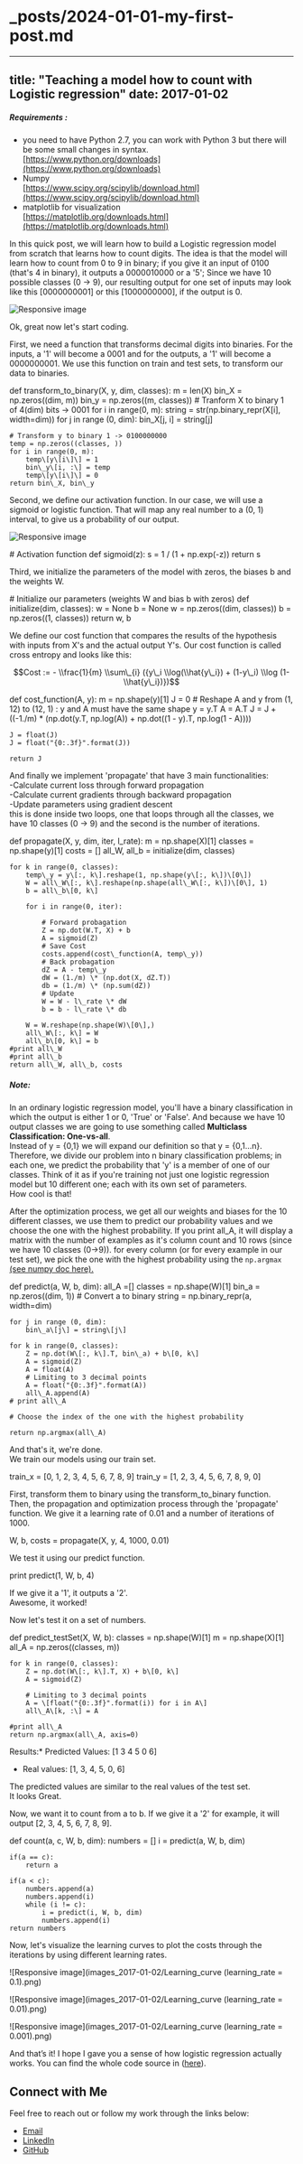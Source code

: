 # _posts/2024-01-01-my-first-post.md
---
title: "Teaching a model how to count with Logistic regression"
date: 2017-01-02
---

##### Requirements :

*   you need to have Python 2.7, you can work with Python 3 but there will be some small changes in syntax.  
    [https://www.python.org/downloads](https://www.python.org/downloads)
*   Numpy  
    [https://www.scipy.org/scipylib/download.html](https://www.scipy.org/scipylib/download.html)
*   matplotlib for visualization  
    [https://matplotlib.org/downloads.html](https://matplotlib.org/downloads.html)

In this quick post, we will learn how to build a Logistic regression model from scratch that learns how to count digits. The idea is that the model will learn how to count from 0 to 9 in binary; if you give it an input of 0100 (that's 4 in binary), it outputs a 0000010000 or a '5'; Since we have 10 possible classes (0 -> 9), our resulting output for one set of inputs may look like this \[0000000001\] or this \[1000000000\], if the output is 0.  

![Responsive image](images_2017-01-02/logistic_regression_model.png)

  
Ok, great now let's start coding.

  

First, we need a function that transforms decimal digits into binaries. For the inputs, a '1' will become a 0001 and for the outputs, a '1' will become a 0000000001. We use this function on train and test sets, to transform our data to binaries.

  

def transform\_to\_binary(X, y, dim, classes):
    m = len(X)
    bin\_X = np.zeros((dim, m))
    bin\_y = np.zeros((m, classes))
    # Tranform X to binary 1 of 4(dim) bits -> 0001
    for i in range(0, m):
        string = str(np.binary\_repr(X\[i\], width=dim))
        for j in range (0, dim):
            bin\_X\[j, i\] = string\[j\]

    # Transform y to binary 1 -> 0100000000
    temp = np.zeros((classes, ))
    for i in range(0, m):
        temp\[y\[i\]\] = 1
        bin\_y\[i, :\] = temp
        temp\[y\[i\]\] = 0
    return bin\_X, bin\_y    

  

Second, we define our activation function. In our case, we will use a sigmoid or logistic function. That will map any real number to a (0, 1) interval, to give us a probability of our output.

![Responsive image](images_2017-01-02/sigmoid_function.png)

  

\# Activation function
def sigmoid(z):
    s = 1 / (1 + np.exp(-z))
    return s

  

Third, we initialize the parameters of the model with zeros, the biases b and the weights W.

  

\# Initialize our parameters (weights W and bias b with zeros) 
def initialize(dim, classes):
    w = None
    b = None
    w = np.zeros((dim, classes))
    b = np.zeros((1, classes))
    return w, b 

  

We define our cost function that compares the results of the hypothesis with inputs from X's and the actual output Y's. Our cost function is called cross entropy and looks like this:

  
$$Cost := - \\frac{1}{m} \\sum\_{i} ({y\_i \\log(\\hat{y\_i}) + (1-y\_i) \\log (1-\\hat{y\_i})})$$  

def cost\_function(A, y):
    m = np.shape(y)\[1\]
    J = 0
    # Reshape A and y from (1, 12) to (12, 1) : y and A must have the same shape
    y = y.T
    A = A.T
    J = J + ((-1./m) \* (np.dot(y.T, np.log(A)) + np.dot((1 - y).T, np.log(1 - A))))
    
    J = float(J)
    J = float("{0:.3f}".format(J))

    return J

  

And finally we implement 'propagate' that have 3 main functionalities:  
\-Calculate current loss through forward propagation  
\-Calculate current gradients through backward propagation  
\-Update parameters using gradient descent  
this is done inside two loops, one that loops through all the classes, we have 10 classes (0 -> 9) and the second is the number of iterations.

  

def propagate(X, y, dim, iter, l\_rate):
    m = np.shape(X)\[1\]
    classes = np.shape(y)\[1\]
    costs = \[\]
    all\_W, all\_b = initialize(dim, classes)

    for k in range(0, classes):
        temp\_y = y\[:, k\].reshape(1, np.shape(y\[:, k\])\[0\])
        W = all\_W\[:, k\].reshape(np.shape(all\_W\[:, k\])\[0\], 1)
        b = all\_b\[0, k\]

        for i in range(0, iter):

            # Forward probagation
            Z = np.dot(W.T, X) + b
            A = sigmoid(Z)
            # Save Cost
            costs.append(cost\_function(A, temp\_y))
            # Back probagation
            dZ = A - temp\_y
            dW = (1./m) \* (np.dot(X, dZ.T))
            db = (1./m) \* (np.sum(dZ))
            # Update
            W = W - l\_rate \* dW
            b = b - l\_rate \* db

        W = W.reshape(np.shape(W)\[0\],)
        all\_W\[:, k\] = W
        all\_b\[0, k\] = b
    #print all\_W
    #print all\_b
    return all\_W, all\_b, costs

  

##### Note:

In an ordinary logistic regression model, you'll have a binary classification in which the output is either 1 or 0, 'True' or 'False'. And because we have 10 output classes we are going to use something called **Multiclass Classification: One-vs-all**.  
Instead of y = {0,1} we will expand our definition so that y = {0,1...n}. Therefore, we divide our problem into n binary classification problems; in each one, we predict the probability that 'y' is a member of one of our classes. Think of it as if you're training not just one logistic regression model but 10 different one; each with its own set of parameters.  
How cool is that!

  

After the optimization process, we get all our weights and biases for the 10 different classes, we use them to predict our probability values and we choose the one with the highest probability. If you print all\_A, it will display a matrix with the number of examples as it's column count and 10 rows (since we have 10 classes (0->9)). for every column (or for every example in our test set), we pick the one with the highest probability using the `np.argmax` [(see numpy doc here).](https://docs.scipy.org/doc/numpy-1.13.0/reference/generated/numpy.argmax.html)

  

def predict(a, W, b, dim):
    all\_A =\[\]
    classes = np.shape(W)\[1\]
    bin\_a = np.zeros((dim, 1))
    # Convert a to binary
    string = np.binary\_repr(a, width=dim)

    for j in range (0, dim):
        bin\_a\[j\] = string\[j\]

    for k in range(0, classes):
        Z = np.dot(W\[:, k\].T, bin\_a) + b\[0, k\]
        A = sigmoid(Z)
        A = float(A)
        # Limiting to 3 decimal points
        A = float("{0:.3f}".format(A))
        all\_A.append(A)
    # print all\_A

    # Choose the index of the one with the highest probability

    return np.argmax(all\_A)

  
And that's it, we're done.  
We train our models using our train set.

train\_x = \[0, 1, 2, 3, 4, 5, 6, 7, 8, 9\]
train\_y = \[1, 2, 3, 4, 5, 6, 7, 8, 9, 0\]

First, transform them to binary using the transform\_to\_binary function. Then, the propagation and optimization process through the 'propagate' function. We give it a learning rate of 0.01 and a number of iterations of 1000.

W, b, costs = propagate(X, y, 4, 1000, 0.01)

  
We test it using our predict function.

print predict(1, W, b, 4)

If we give it a '1', it outputs a '2'.  
Awesome, it worked!  
  
Now let's test it on a set of numbers.  

def predict\_testSet(X, W, b):
    classes = np.shape(W)\[1\]
    m = np.shape(X)\[1\]
    all\_A = np.zeros((classes, m))

    for k in range(0, classes):
        Z = np.dot(W\[:, k\].T, X) + b\[0, k\]
        A = sigmoid(Z)

        # Limiting to 3 decimal points
        A = \[float("{0:.3f}".format(i)) for i in A\]
        all\_A\[k, :\] = A

    #print all\_A
    return np.argmax(all\_A, axis=0)

Results:*   Predicted Values: \[1 3 4 5 0 6\]
*   Real values: \[1, 3, 4, 5, 0, 6\]

The predicted values are similar to the real values of the test set.  
It looks Great.  
  
Now, we want it to count from a to b. If we give it a '2' for example, it will output \[2, 3, 4, 5, 6, 7, 8, 9\].  
  

def count(a, c, W, b, dim):
    numbers = \[\]
    i = predict(a, W, b, dim)

    if(a == c):
        return a

    if(a < c):
        numbers.append(a)
        numbers.append(i)
        while (i != c):
            i = predict(i, W, b, dim)
            numbers.append(i)
    return numbers

  
Now, let's visualize the learning curves to plot the costs through the iterations by using different learning rates.  
  

![Responsive image](images_2017-01-02/Learning_curve (learning_rate = 0.1).png)

![Responsive image](images_2017-01-02/Learning_curve (learning_rate = 0.01).png)

![Responsive image](images_2017-01-02/Learning_curve (learning_rate = 0.001).png)

And that’s it! I hope I gave you a sense of how logistic regression actually works. You can find the whole code source in ([here](https://github.com/faresbs/Machine-learning-Applications/blob/master/Logistic%20regression/Logistic_regression_digit_count.py)).

## Connect with Me

Feel free to reach out or follow my work through the links below:
- [Email](mailto:farris.benslimane@gmail.com)
- [LinkedIn](https://www.linkedin.com/in/fares-ben-slimane/)
- [GitHub](https://github.com/faresbs)
